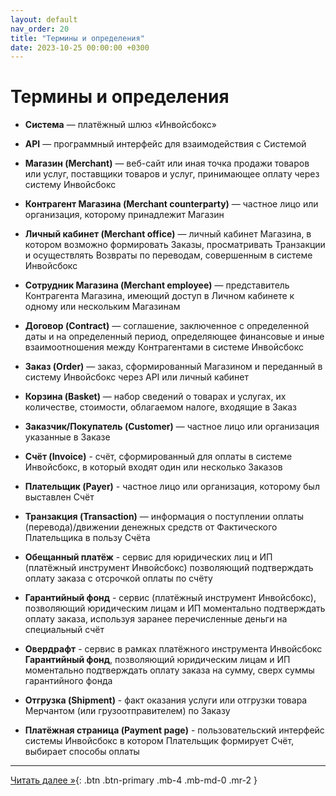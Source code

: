 ```yaml
---
layout: default
nav_order: 20
title: "Термины и определения"
date: 2023-10-25 00:00:00 +0300
---
```


# Термины и определения

- **Система** — платёжный шлюз &laquo;Инвойсбокс&raquo;
- **API** — программный интерфейс для взаимодействия с Системой

- **Магазин (Merchant)** — веб-сайт или иная точка продажи товаров или услуг, поставщики товаров и услуг, принимающее оплату через систему Инвойсбокс
- **Контрагент Магазина (Merchant counterparty)** — частное лицо или организация, которому принадлежит Магазин
- **Личный кабинет (Merchant office)** — личный кабинет Магазина, в котором возможно формировать Заказы, просматривать Транзакции и осуществлять Возвраты по переводам, совершенным в системе Инвойсбокс
- **Сотрудник Магазина (Merchant employee)** — представитель Контрагента Магазина, имеющий доступ в Личном кабинете к одному или нескольким Магазинам

- **Договор (Contract)** — соглашение, заключенное с определенной даты и на определенный период, определяющее финансовые и иные взаимоотношения между Контрагентами в системе Инвойсбокс

- **Заказ (Order)** — заказ, сформированный Магазином и переданный в систему Инвойсбокс через API или личный кабинет
- **Корзина (Basket)** — набор сведений о товарах и услугах, их количестве, стоимости, облагаемом налоге, входящие в Заказ
- **Заказчик/Покупатель (Customer)** — частное лицо или организация указанные в Заказе

- **Счёт (Invoice)** - счёт, сформированный для оплаты в системе Инвойсбокс, в который входят один или несколько Заказов
- **Плательщик (Payer)** - частное лицо или организация, которому был выставлен Счёт

- **Транзакция (Transaction)** — информация о поступлении оплаты (перевода)/движении денежных средств от Фактического Плательщика в пользу Счёта
- **Обещанный платёж** - сервис для юридических лиц и ИП (платёжный инструмент Инвойсбокс) позволяющий подтверждать оплату заказа с отсрочкой оплаты по счёту
- **Гарантийный фонд** - сервис (платёжный инструмент Инвойсбокс), позволяющий юридическим лицам и ИП моментально подтверждать оплату заказа, используя заранее перечисленные деньги на специальный счёт
- **Овердрафт** - сервис в рамках платёжного инструмента Инвойсбокс **Гарантийный фонд**, позволяющий юридическим лицам и ИП моментально подтверждать оплату заказа на сумму, сверх суммы гарантийного фонда

- **Отгрузка (Shipment)** - факт оказания услуги или отгрузки товара Мерчантом (или грузоотправителем) по Заказу

- **Платёжная страница (Payment page)** - пользовательский интерфейс системы Инвойсбокс в котором Плательщик формирует Счёт, выбирает способы оплаты

---

[Читать далее &raquo;](/docs/api){: .btn .btn-primary .mb-4 .mb-md-0 .mr-2 }
